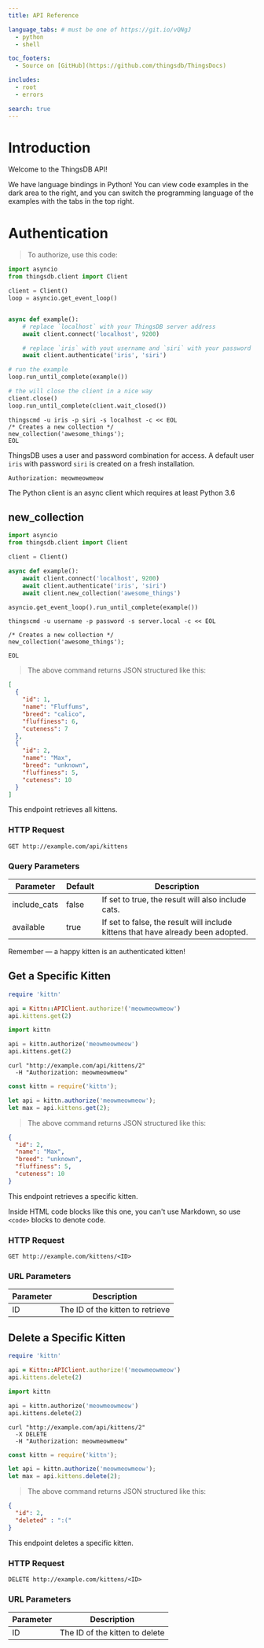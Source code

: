 ```yaml
---
title: API Reference

language_tabs: # must be one of https://git.io/vQNgJ
  - python
  - shell

toc_footers:
  - Source on [GitHub](https://github.com/thingsdb/ThingsDocs)

includes:
  - root
  - errors

search: true
---
```


# Introduction

Welcome to the ThingsDB API!

We have language bindings in Python! You can view code examples in the dark area to the right, and you can switch the programming language of the examples with the tabs in the top right.



# Authentication

> To authorize, use this code:

```python
import asyncio
from thingsdb.client import Client

client = Client()
loop = asyncio.get_event_loop()


async def example():
    # replace `localhost` with your ThingsDB server address
    await client.connect('localhost', 9200)

    # replace `iris` with yout username and `siri` with your password
    await client.authenticate('iris', 'siri')

# run the example
loop.run_until_complete(example())

# the will close the client in a nice way
client.close()
loop.run_until_complete(client.wait_closed())
```

```shell
thingscmd -u iris -p siri -s localhost -c << EOL
/* Creates a new collection */
new_collection('awesome_things');
EOL
```

ThingsDB uses a user and password combination for access. A default user `iris` with password `siri` is created on a fresh installation.

`Authorization: meowmeowmeow`

<aside class="warning">
The Python client is an async client which requires at least Python 3.6
</aside>

## new_collection

```python
import asyncio
from thingsdb.client import Client

client = Client()

async def example():
    await client.connect('localhost', 9200)
    await client.authenticate('iris', 'siri')
    await client.new_collection('awesome_things')

asyncio.get_event_loop().run_until_complete(example())
```

```shell
thingscmd -u username -p password -s server.local -c << EOL

/* Creates a new collection */
new_collection('awesome_things');

EOL
```

> The above command returns JSON structured like this:

```json
[
  {
    "id": 1,
    "name": "Fluffums",
    "breed": "calico",
    "fluffiness": 6,
    "cuteness": 7
  },
  {
    "id": 2,
    "name": "Max",
    "breed": "unknown",
    "fluffiness": 5,
    "cuteness": 10
  }
]
```

This endpoint retrieves all kittens.

### HTTP Request

`GET http://example.com/api/kittens`

### Query Parameters

Parameter | Default | Description
--------- | ------- | -----------
include_cats | false | If set to true, the result will also include cats.
available | true | If set to false, the result will include kittens that have already been adopted.

<aside class="success">
Remember — a happy kitten is an authenticated kitten!
</aside>

## Get a Specific Kitten

```ruby
require 'kittn'

api = Kittn::APIClient.authorize!('meowmeowmeow')
api.kittens.get(2)
```

```python
import kittn

api = kittn.authorize('meowmeowmeow')
api.kittens.get(2)
```

```shell
curl "http://example.com/api/kittens/2"
  -H "Authorization: meowmeowmeow"
```

```javascript
const kittn = require('kittn');

let api = kittn.authorize('meowmeowmeow');
let max = api.kittens.get(2);
```

> The above command returns JSON structured like this:

```json
{
  "id": 2,
  "name": "Max",
  "breed": "unknown",
  "fluffiness": 5,
  "cuteness": 10
}
```

This endpoint retrieves a specific kitten.

<aside class="warning">Inside HTML code blocks like this one, you can't use Markdown, so use <code>&lt;code&gt;</code> blocks to denote code.</aside>

### HTTP Request

`GET http://example.com/kittens/<ID>`

### URL Parameters

Parameter | Description
--------- | -----------
ID | The ID of the kitten to retrieve

## Delete a Specific Kitten

```ruby
require 'kittn'

api = Kittn::APIClient.authorize!('meowmeowmeow')
api.kittens.delete(2)
```

```python
import kittn

api = kittn.authorize('meowmeowmeow')
api.kittens.delete(2)
```

```shell
curl "http://example.com/api/kittens/2"
  -X DELETE
  -H "Authorization: meowmeowmeow"
```

```javascript
const kittn = require('kittn');

let api = kittn.authorize('meowmeowmeow');
let max = api.kittens.delete(2);
```

> The above command returns JSON structured like this:

```json
{
  "id": 2,
  "deleted" : ":("
}
```

This endpoint deletes a specific kitten.

### HTTP Request

`DELETE http://example.com/kittens/<ID>`

### URL Parameters

Parameter | Description
--------- | -----------
ID | The ID of the kitten to delete

